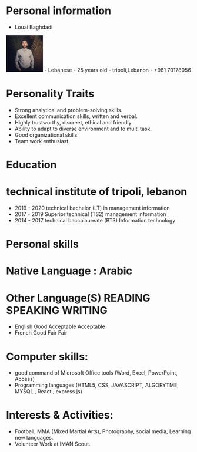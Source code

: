 # Personal information
- Louai Baghdadi
<img src="louai.jpg" style="height: 100px; width:100px;"/>
- Lebanese
- 25 years old
- tripoli,Lebanon
- +961 70178056


# Personality Traits

- Strong analytical and problem-solving skills.
- Excellent communication skills, written and verbal.
- Highly trustworthy, discreet, ethical and friendly.
- Ability to adapt to diverse environment and to multi task.
- Good organizational skills
- Team work enthusiast.

# Education

# technical institute of tripoli, lebanon

- 2019 - 2020 technical bachelor (LT) in management information
- 2017 - 2019 Superior technical (TS2) management information
- 2014 - 2017 technical baccalaureate (BT3) Information technology

# Personal skills

# Native Language : Arabic

# Other Language(S) READING SPEAKING WRITING


- English Good Acceptable Acceptable
- French Good Fair Fair

# Computer skills:


- good command of Microsoft Office tools (Word, Excel, PowerPoint, Access)
- Programming languages (HTML5, CSS, JAVASCRIPT, ALGORYTME, MYSQL , React , express.js)

# Interests & Activities:

- Football, MMA (Mixed Martial Arts), Photography, social media, Learning new
languages.
- Volunteer Work at IMAN Scout.